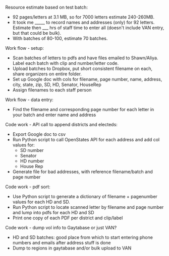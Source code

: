 
Resource estimate based on test batch:
- 92 pages/letters at 3.1 MB, so for 7000 letters estimate 240-260MB.
- It took me _____ to record names and addresses (only) for 92 letters. Estimate then ___ hrs of staff time to enter all (doesn't include VAN entry, but that could be bulk).
- With batches of 80-100, estimate 70 batches.


Work flow - setup:
- Scan batches of letters to pdfs and have files emailed to Shawn/Aliya. Label each batch with clip and number/letter code.
- Upload batches to Dropbox, put short consistent filename on each, share organizers on entire folder.
- Set up Google doc with cols for filename, page number, name, address, city, state, zip, SD, HD, Senator, HouseRep
- Assign filenames to each staff person


Work flow - data entry:
- Find the filename and corresponding page number for each letter in your batch and enter name and address


Code work - API call to append districts and electeds:
- Export Google doc to csv
- Run Python script to call OpenStates API for each address and add col values for:
	+ SD number
	+ Senator
	+ HD number
	+ House Rep
- Generate file for bad addresses, with reference filename/batch and page number


Code work - pdf sort:
- Use Python script to generate a dictionary of filename + pagenumber values for each HD and SD.
- Run Python script to locate scanned letter by filename and page number and lump into pdfs for each HD and SD
- Print one copy of each PDF per district and clip/label


Code work - dump vol info to Gaytabase or just VAN?
- HD and SD batches: good place from which to start entering phone numbers and emails after address stuff is done
- Dump to regions in gaytabase and/or bulk upload to VAN
